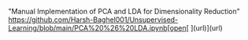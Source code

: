 
"Manual Implementation of PCA and LDA for Dimensionality Reduction" https://github.com/Harsh-Baghel001/Unsupervised-Learning/blob/main/PCA%20%26%20LDA.ipynb[open[
](url)](url)
